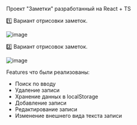 Проект "Заметки" разработанный на React + TS

1️⃣ Вариант отрисовки заметок.

![image](https://user-images.githubusercontent.com/118563722/224117451-5631385b-0de0-4aed-868c-e20633c309a2.png)

2️⃣ Вариант отрисовок заметок.

![image](https://user-images.githubusercontent.com/118563722/224118563-e618b875-691d-4f22-a14d-574092749b40.png)

Features что были реализованы:

- Поиск по вводу
- Удаление записи
- Хранение данных в localStorage
- Добавление записи
- Редактирование записи
- Изменение внешнего вида текста записи
